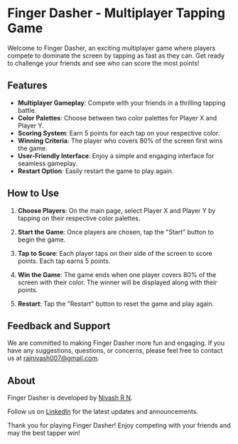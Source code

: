 # Finger Dasher - Multiplayer Tapping Game

Welcome to Finger Dasher, an exciting multiplayer game where players compete to dominate the screen by tapping as fast as they can. Get ready to challenge your friends and see who can score the most points!


## Features

- **Multiplayer Gameplay**: Compete with your friends in a thrilling tapping battle.
- **Color Palettes**: Choose between two color palettes for Player X and Player Y.
- **Scoring System**: Earn 5 points for each tap on your respective color.
- **Winning Criteria**: The player who covers 80% of the screen first wins the game.
- **User-Friendly Interface**: Enjoy a simple and engaging interface for seamless gameplay.
- **Restart Option**: Easily restart the game to play again.

## How to Use

1. **Choose Players**: On the main page, select Player X and Player Y by tapping on their respective color palettes.
   
2. **Start the Game**: Once players are chosen, tap the "Start" button to begin the game.

3. **Tap to Score**: Each player taps on their side of the screen to score points. Each tap earns 5 points.

4. **Win the Game**: The game ends when one player covers 80% of the screen with their color. The winner will be displayed along with their points.

5. **Restart**: Tap the "Restart" button to reset the game and play again.

## Feedback and Support

We are committed to making Finger Dasher more fun and engaging. If you have any suggestions, questions, or concerns, please feel free to contact us at [rajnivash007@gmail.com](mailto:rajnivash007@gmail.com).

## About

Finger Dasher is developed by [Nivash R N](https://github.com/RNNivash).

Follow us on [LinkedIn](https://www.linkedin.com/in/nivash-r-n-sns/) for the latest updates and announcements.

Thank you for playing Finger Dasher! Enjoy competing with your friends and may the best tapper win!

